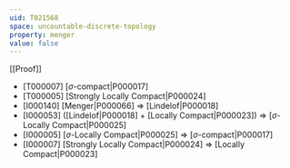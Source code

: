 ```yaml
---
uid: T021568
space: uncountable-discrete-topology
property: menger
value: false
---
```

[[Proof]]

* [T000007] [$\sigma$-compact|P000017]
* [T000005] [Strongly Locally Compact|P000024]
* [I000140] [Menger|P000066] => [Lindelof|P000018]
* [I000053] ([Lindelof|P000018] + [Locally Compact|P000023]) => [$\sigma$-Locally Compact|P000025]
* [I000005] [$\sigma$-Locally Compact|P000025] => [$\sigma$-compact|P000017]
* [I000007] [Strongly Locally Compact|P000024] => [Locally Compact|P000023]

